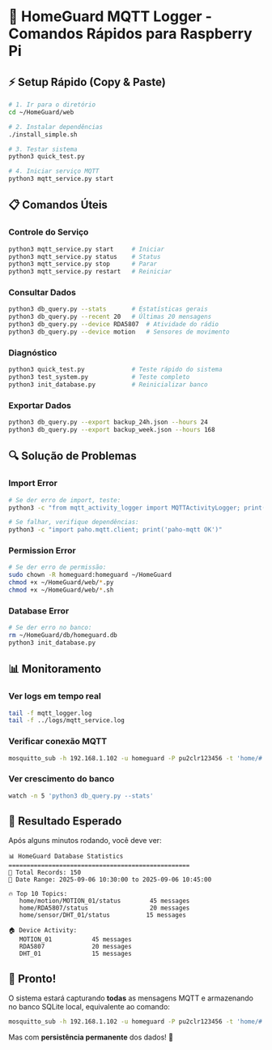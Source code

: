 # 🍓 HomeGuard MQTT Logger - Comandos Rápidos para Raspberry Pi

## ⚡ Setup Rápido (Copy & Paste)

```bash
# 1. Ir para o diretório
cd ~/HomeGuard/web

# 2. Instalar dependências
./install_simple.sh

# 3. Testar sistema
python3 quick_test.py

# 4. Iniciar serviço MQTT
python3 mqtt_service.py start
```

## 📋 Comandos Úteis

### Controle do Serviço
```bash
python3 mqtt_service.py start     # Iniciar
python3 mqtt_service.py status    # Status
python3 mqtt_service.py stop      # Parar
python3 mqtt_service.py restart   # Reiniciar
```

### Consultar Dados
```bash
python3 db_query.py --stats       # Estatísticas gerais
python3 db_query.py --recent 20   # Últimas 20 mensagens
python3 db_query.py --device RDA5807  # Atividade do rádio
python3 db_query.py --device motion   # Sensores de movimento
```

### Diagnóstico
```bash
python3 quick_test.py             # Teste rápido do sistema
python3 test_system.py            # Teste completo
python3 init_database.py          # Reinicializar banco
```

### Exportar Dados
```bash
python3 db_query.py --export backup_24h.json --hours 24
python3 db_query.py --export backup_week.json --hours 168
```

## 🔍 Solução de Problemas

### Import Error
```bash
# Se der erro de import, teste:
python3 -c "from mqtt_activity_logger import MQTTActivityLogger; print('OK')"

# Se falhar, verifique dependências:
python3 -c "import paho.mqtt.client; print('paho-mqtt OK')"
```

### Permission Error
```bash
# Se der erro de permissão:
sudo chown -R homeguard:homeguard ~/HomeGuard
chmod +x ~/HomeGuard/web/*.py
chmod +x ~/HomeGuard/web/*.sh
```

### Database Error
```bash
# Se der erro no banco:
rm ~/HomeGuard/db/homeguard.db
python3 init_database.py
```

## 📊 Monitoramento

### Ver logs em tempo real
```bash
tail -f mqtt_logger.log
tail -f ../logs/mqtt_service.log
```

### Verificar conexão MQTT
```bash
mosquitto_sub -h 192.168.1.102 -u homeguard -P pu2clr123456 -t 'home/#' -v -C 5
```

### Ver crescimento do banco
```bash
watch -n 5 'python3 db_query.py --stats'
```

## 🎯 Resultado Esperado

Após alguns minutos rodando, você deve ver:

```
📊 HomeGuard Database Statistics
==================================================
📝 Total Records: 150
📅 Date Range: 2025-09-06 10:30:00 to 2025-09-06 10:45:00

🔥 Top 10 Topics:
   home/motion/MOTION_01/status        45 messages
   home/RDA5807/status                 20 messages
   home/sensor/DHT_01/status          15 messages

🏠 Device Activity:
   MOTION_01           45 messages
   RDA5807             20 messages
   DHT_01              15 messages
```

## 🌟 Pronto!

O sistema estará capturando **todas** as mensagens MQTT e armazenando no banco SQLite local, equivalente ao comando:

```bash
mosquitto_sub -h 192.168.1.102 -u homeguard -P pu2clr123456 -t 'home/#' -v
```

Mas com **persistência permanente** dos dados! 🎉
